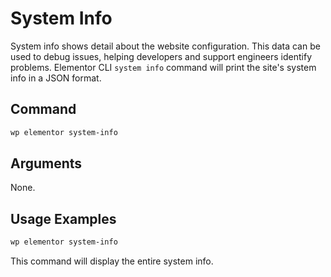 # System Info

<Badge type="tip" vertical="top" text="Elementor Core" /> <Badge type="warning" vertical="top" text="Advanced" />

System info shows detail about the website configuration. This data can be used to debug issues, helping developers and support engineers identify problems. Elementor CLI `system info` command will print the site's system info in a JSON format.

## Command

```bash
wp elementor system-info
```

## Arguments

None.

## Usage Examples

```bash
wp elementor system-info
```

This command will display the entire system info.
